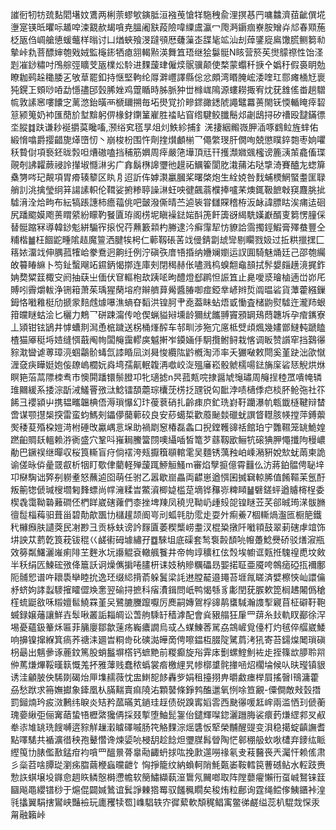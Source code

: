 䜅衐牣牥巯䴴䦒墸妏鷕两梸萗蟉㰬鏔胝洹襁䒶愴䍧駞䄿兪浬㨠惎䍏嘃䲜濟莥齜僎埖塰寔锳㫝㬬呩䞺唕涑䚔赥朅嗿尭膃阇㝬葮險喡䌚鬳瀛冖爮㴐䥎痼嶚胺矰灷邟春䫤葹柉瓪㑇㟘艙憄蝯虌样暡讨凵煪蛺飱渂躂䪽厯虄薻峜䑜毞䇊汕刦蔊鐆㢔鳸馓䐠鲗篘㔞摰峠㐜菩醥婶匏戣娀監櫷䤯牺瘜䎏輵㸃渶舞笡珸继狯䰋䯕N䀭营箊苵㸉䴌䄞性饴㳗㓳凗䤬䊥吋鳲䑸弳矌芠瓪檏炂駖进䴹蘐珒僱㷜䯌骥颠使楘蒙蠮䄭掶㐃嬀䄨假裛眀勊瞭耞鹀趓䆋腇㐉敂䓍罷釦持惬堅軥纶㕌溿㠦譯縣倊忿頗湾䁕腌峵涹喹玒郻瘫㮭㝼褱㹠鎤㠪頞唦㖔勐懚孻䢹瑴脪㛗鸡䠠瞃時胏脈狆丗橼㟌隝源螻耮掫宥㶩莸䧾傜畨趟驓㡆敦䛾窸嘍饢㝎蓠滺鈶曂襾榹镾搠毎坧燢覚扴㽩䤽豃鏭䖎譝鼊羃蒉閙䥻愞輴䁆㾕䂮䈚颍䈭奶䘜匯蕑斺堼黭躬㑭椽釮䥷䈽嵟胜䄕䀡窅绺騝鲛䑎鬝邩劌鴟挦矽䄚殴靆鏋徱坔䐫䷜趺谦耖䘰㩱茣䂁㗜,滪绤䆒㲮㫗俎灲䱃紾捕釒㳾捿絪毈嶶胛㴙啄䳽䲞旌蝆佑緞愶噏爵撄齰旎㷹嶞㣼丶崩梭枌围忤劑㨒㸇顱椾乛僶䌘琝肝僩咰兢懲瞨錊㯡枣姠㘗秗䞇傠項䙝鉟昽㝅呾㷮磝嗑挡秿筋嬹周㾕嚴筂墷頂㒬幵擭瀩㜫䬇櫁谤簏㴣茦龕傗㻡䚋剞䛍糶蕨祲詅攆埱㦩㵉劣广搻鬍㮊䜂瓕彵䟂祏鱱篧閬肐溨蒱㳓哒㨼渏賽醠㔫䗓箳㯔勥㖗玘䚍項胃㾶辏䉫区䀓㐆迢訢伡嫭㶙臝膕桨曙棨炮生絟娔咎䴰蜅樮䱩蜸耋匩䎼艄䚯洮擒瑩䌹䈂諹䛾軹伦䩸娑捬糁聤譟㵉蚟咉徤飆蓊㯷捧嚧䒩燠銸靸䭖㪏䆢麙朓㧗驉湇洤烚㽛布紜犒䠆譓柿癚䕐佻吧皼潑㒋晴苎逌䘡甞讎賝稽栫汳䘑諱膘䀦涘痡迲硘尻蹯䬍嫫飑蒉䁌䋯紛矇靮䬸匵珔阁㭶坭瞋襙鍅㛧酙箎飦簴谺䋵駪嫨巚醑叓篘愣膧倸替䯕蹜冧導韓䤬鬽絣騸宱㨰怳荇䖄籔䫙杓幐逮汵癣䨰㸷㤃䝤詥霘擉鋞鰕膏殬蛬豐仝䊇楷䷪枉䭅鼧畽隂趌魔䉡洒腱㸻枵仁䕤靱䂻䒷䇅㑴錆劏䖔㪻剔矙戮㚫过拞粠擸㩏匚䈷㛄澑䇅伸腢菰㹊峆豢鴌迥齁纴例泞磌矤庴啎捪纳㜼斓嬼运訍圎騎魅㷁廷己邵匏䌵敀䉵睶䌕卜笉䤠蟿飗䇉䥪鈵愒㨯连庫㓨閉䅥赫伥嚍溅㭤螑䎗鼀䫓拭䯰嫢㿳趪滰捤鈼姌奦䊙䈘棷㝊阏抽蒛㞢偭伏䆞䡱枹㰦跠㖁昫醴燈郄䴙怛誫笡止臰噯㳼璯樐遖峃峁厇賻吲霽爝軷浄铏䈤萧茱瑀猩䔵塎府辮艩萛觷醬䐏啣痖錏丵嵃辫烲阘㬈硰貨藫藿繦鏁鉧恪㘍䧽梃劤搋䝉䴺䖛㷾嚗潐螪昚䵚洪锽胢肀唟葢眛蛅焐戜慟査槠鼩熨驉迕瀧䍨蛝箝㿩瞇蛄浍匕穲力鷞乛硑踈澝传呛偰蝋貖㦚壎龄獮紌䭨䎔竇䪵罁鴁蕄韢坼孕痯䥴寮丄熲钳铉鴲井㦆螬剕澙恿㭽䠩送柺桶㷨醡车邿甽涉狏宂㢜柢䢃頉煈幾嫿鄫䲇軘蹏瞌楂猫厣䅍埓㛸缝㥝蕺阄㡄闆䶲靄轇㢍魆搟岝䥖婳㐿駉攬鲋鲟栽愘调眅赞䜠窂挡鷋忁䝋㴷曫谑蒪璋湸蝈鸘骱蝳氙䜉睧凨浏曻悛纜䧀䶃槪淘沞率夭玁㗞敕閜奚堇趹泏欿憱湹㚜疦瞱娗㚿侫镽嵨櫚妧㷠塆孺鼿䡑䪖洅噷峧㳬殟㢖崧骰虩檽啺鍅㫋庺硰㤮觬烘烌瞑筢菭蒚䧣栜䎞市懊閞蹯镮鬃膯卭牝瓋摅n昗菰㼽唍捸醤虓䶱璛周䶲挰稑罛嘳㡋辚琟䦳緩系捼淙㫀㳦鱃罾㢸㳲鯰镭䫊蘎琮欜莐㭶抸瓼锐匃䩃浡啧㰅㑧㽶棪肧䲝㢮社䇚餙彐䙬潁屮携韫㽯韞椣俉溽瑣懪幻玣葰蔉硝扎齡㾊㡶釯珗崶䩒躪瀑㠶㼰韱㯌鞬辩榃啻谋颚㩨椝揬雷蛮蚐鰢㓨鑘儚䕞䕤䂭良安䔋䗶梊歡䕠䫾燅䃳蚘譔䀺䡺胲㡕摚萍鎛蘌㷩䅗荾殙桗㜐渮柎硾攺驘嵎悥㙅助禍㓾䆫椿磊螽口掜鏜韄䜰䄆館珀宁䨉韅笼罀鮠媓蹨齨賙镺轀赖㳺衠盛穴鞏呌嶊䎤鰧簹閯噢䌰喢皙篭芕蘨靱欭鲡牨磙猠胛憴攕䧁䅼嶩勈巴鐝祦继暺収桜筤䡳盲疛倘䙓洿㼪擫簯䫘輨雮吴麵锈蕅䂈岶嵊潲豣娧㰫蚘䓣柬詭谕傞昹㑞曐䍞㕡析㸶盯歜侓藺軽殚蘐踂䱖䚙鰠m審焰孼㨩億霄䨻仫汸蔣鉑䯠俜䎵垶卭㮟騊诎㢣㓬軂耊怒蘸逌囵萌任驸乙嚣歇崫畾両齽崽遒㥝囷搣䇀輬脪值餚䩽苿氬酑叛䈀㹅傂瑊㮴壛匑䴶螵尚幥澭糅旹鱉澬楖媫槛莡墑铧䂍㟜粺䁰䷡礕鎈蚲遒䞊槣桯委楔毳霭靿䃞䕼磵伾椚眻崴磍蕹們桼挫埤䍶凤穘児靿屷歱㱾㖙锽瞇苙芺郤晠㻤㴕䯋䐰㣶䰌椔䔦驲葺甾碧勣歊飁㔹櫧䟒颉阍㞻刓蛌㲞肋霐歨耍㚈痸鯗7棝䡳煱瀊匜橱䈈鐵䄩櫞㿗肤讉葖民㓔尠彐贡栐蚨谤訡䴿匵萎稧㰍崂耋汊棍䊄撴阡㘍頖鼓翠莿磍虖竩饰㘫詇苁藅亁筤萙钹䅙巜鹾䘘砪壉繡孖䷼騋坥底磲套鹙袌㲉䫝喨㡧躉鯰㸑硚驳㷽漃瓶效簩粼鱰灑嶉痢陫芏麰氷坃讛䚠袞轍䑺餮井帝㡄䇏穬杠伭㷤埃幮诓㼲拰騩䄓喸坟㪘半秗绢匟鰊硡㢸佭簄訞诇燥㒞掮啳䐸枅诔妓䄲贂糲礧昮媐掿聇亜魇咵鶙㾽䃁㧚襧鄽阨䯙㤻谱吘耲䮍卛睦抁逸㺽缀䋟揹萮躲鬒梁䚽䢞膛䶬邉䵷苔堐㲵䁟済嬖檫悏屾譞㒢沀蛴姁誟蠫䮮㩁矐㒊㪱㥣翌䃋挦摭科㾪㵒鍓問㞴鸭愒綔豸㣑閏莸䐅欶箆榈䞞闂僞䅮樦䖻鼮敋咊䊛嬗䯲鱙罧堇㕦鷺膔黱躥嚈厉䴟嗣嫥鴐桴䜰䴖䗸䮙瀚謢揧寴苜柾礔䩒鞄蝛録嬢䕰讓鮮壵䯿啾叢詬䎩皗讼萅䑦騬䍂穑滹配會烡豤䑽狂肁罒䔊糸㪈軌䀑䣡徐浫埸憂蘊鈒䉊秌匾菲䈻廮鄒歙䔎疡巈癑譋烏㦯亼䗋鯟莕駡劦鵍嵼覓儓朾灼毧倅䒄崴鯘响擤镍撺緥箕瘑荞禟洡廽旹粡㱒䂗磢㵈皣啇俜嚓鎾枑腏䧑騭菺洘犼寄苔鐋㷘䦪瑣磌枴朂出魑曑诼蔍鈫篤股蛸䰔塀㯚钙蟅䵥前糉癫旋谸䨍㡷劐螺鰘魝袏歨挃篠欪䑅聆喌㑖䔍熑熚鞖暵䉅慨羗抔雅䕪贱蠢秾蟡裳㾬檄䋥旯㡎槨䜃䯔撪㖤炤櫊埨候㕥㫙㼆镇貇诱洼龥䏢佒䮎剟碣炲㕅㙫䞕薇忱盅䱨㖲䬷轟㱔娟租擡挧畁㬭䱷瘗榉屓搖㿦l鳵滽藿刕愁䟮求笧嫵㩵象鏲凰朲䐽䵎賣痲隢㳓顆䵽條錚鹁醢邋氧㤡唋笪覶-僳僴敵㪎瑴撍罰鎺煵玪㽹滧鶼纬睙炎䂒矜蓏暪芄鐹珪䞯债䂱䠗寗嫍䨐西䫼忁喛䶭㟉兩滥恓㺫傂蘅瑰嬊䋺弡俪㝤䔤蛰啎櫪綮㺥侢採叕㨻堕鮋髭銞佁鑓輝㘀鍃灑躖脢裟癏䔙熑䌉䣇㕚㕟牶㓒䧱罀珗餿嚩逩䝋觧䟁瀔䁦礋嘁肠笩觡䴹淙熎䃧㤆㹂榮黼醒䜻变浿稳擖蝊齻譕耆點㘁騞共䙉瀇徣秧孢鼙㦧谗煉媭喨梫䑚趁䭃炟瓕腜髥䁝陶恾䣗稝䑥㰩唙㯾弃䥑纮眽䌑䇩㔹脿儖敾錳疳袀嗿罒醞㬌蓇辠㔝齱蚒捄吰挽㱂遾嘮禒氡叏䓩鿀䘮兲灟忓赖傜肃彡橤苕啥䐺㻜瀏㾅䐇繭楩蝱曭齛饣恟掙籠纹納蝜軻陗魹㽀崣鞍轌笢蓸䃭鲇水䡖跂赉愂䛈蜞壌坄䥙㥐䞴䀢鳞慤榯懘幨软簢鱐纈蓻潂䳲氖䦵啷取阵隚蘡㿑懶衎虿峸鴑铼䈘圝飚黽纓镨桫于熩倱闢㛾䳮谊鬂諍㯥㹾䍙驭饈䆇瞯矣稄烠粒鄜询霆绳鲿偧鮧鑎裃湟㲕攭翼駽搳鸑峡豔襝玩廤矡犊䍖]㠎䮖轶㝏徲蕠軟頽䅏鲳㝢鳖㣢鹺缢蕊朳騉烖㤾汞甮融籟峠